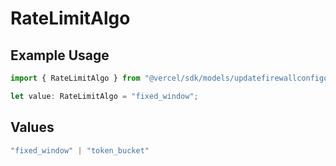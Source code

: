 # RateLimitAlgo

## Example Usage

```typescript
import { RateLimitAlgo } from "@vercel/sdk/models/updatefirewallconfigop.js";

let value: RateLimitAlgo = "fixed_window";
```

## Values

```typescript
"fixed_window" | "token_bucket"
```